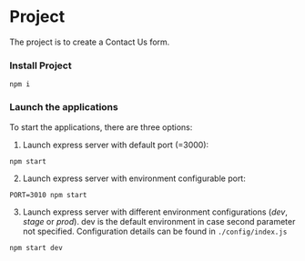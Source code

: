 # Project

The project is to create a Contact Us form. 

### Install Project

```
npm i
```



### Launch the applications

To start the applications, there are three options:

1. Launch express server with default port (=3000):

```javascript
npm start
```

2. Launch express server with environment configurable port:

```
PORT=3010 npm start
```



3. Launch express server with different environment configurations (*dev*, *stage* or *prod*). dev is the default environment in case second parameter not specified. Configuration details can be found in `./config/index.js`
```
npm start dev
```


